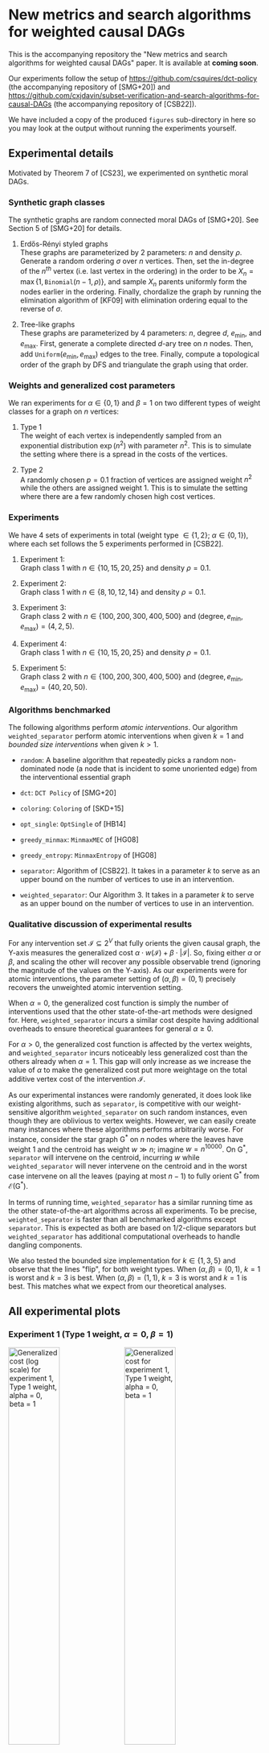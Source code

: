 # New metrics and search algorithms for weighted causal DAGs

This is the accompanying repository the "New metrics and search algorithms for weighted causal DAGs" paper. It is available at **coming soon**.

Our experiments follow the setup of https://github.com/csquires/dct-policy (the accompanying repository of [SMG+20]) and https://github.com/cxjdavin/subset-verification-and-search-algorithms-for-causal-DAGs (the accompanying repository of [CSB22]).

We have included a copy of the produced `figures` sub-directory in here so you may look at the output without running the experiments yourself.

## Experimental details

Motivated by Theorem 7 of [CS23], we experimented on synthetic moral DAGs.

### Synthetic graph classes

The synthetic graphs are random connected moral DAGs of [SMG+20]. See Section 5 of [SMG+20] for details.

1. Erdős-Rényi styled graphs  
These graphs are parameterized by 2 parameters: $n$ and density $\rho$. Generate a random ordering $\sigma$ over $n$ vertices. Then, set the in-degree of the $n^{th}$ vertex (i.e. last vertex in the ordering) in the order to be $X_n = \max\{1, \texttt{Binomial}(n-1, \rho)\}$, and sample $X_n$ parents uniformly form the nodes earlier in the ordering. Finally, chordalize the graph by running the elimination algorithm of [KF09] with elimination ordering equal to the reverse of $\sigma$.

2. Tree-like graphs  
These graphs are parameterized by 4 parameters: $n$, degree $d$, $e_{\min}$, and $e_{\max}$. First, generate a complete directed $d$-ary tree on $n$ nodes. Then, add $\texttt{Uniform}(e_{\min}, e_{\max})$ edges to the tree. Finally, compute a topological order of the graph by DFS and triangulate the graph using that order.

### Weights and generalized cost parameters

We ran experiments for $\alpha \in \{0,1\}$ and $\beta = 1$ on two different types of weight classes for a graph on $n$ vertices:

1. Type 1  
The weight of each vertex is independently sampled from an exponential distribution $\exp(n^2)$ with parameter $n^2$. This is to simulate the setting where there is a spread in the costs of the vertices.

2. Type 2  
A randomly chosen $p=0.1$ fraction of vertices are assigned weight $n^2$ while the others are assigned weight $1$. This is to simulate the setting where there are a few randomly chosen high cost vertices.

### Experiments

We have 4 sets of experiments in total (weight type $\in \{1, 2\}$; $\alpha \in \{0,1\}$), where each set follows the 5 experiments performed in [CSB22].

1. Experiment 1:  
Graph class 1 with $n \in \{10, 15, 20, 25\}$ and density $\rho = 0.1$.

2. Experiment 2:  
Graph class 1 with $n \in \{8, 10, 12, 14\}$ and density $\rho = 0.1$.

3. Experiment 3:  
Graph class 2 with $n \in \{100, 200, 300, 400, 500\}$ and $(\text{degree}, e_{\min}, e_{\max}) = (4, 2, 5)$.

4. Experiment 4:  
Graph class 1 with $n \in \{10, 15, 20, 25\}$ and density $\rho = 0.1$.

5. Experiment 5:  
Graph class 2 with $n \in \{100, 200, 300, 400, 500\}$ and $(\text{degree}, e_{\min}, e_{\max}) = (40, 20, 50)$.

### Algorithms benchmarked

The following algorithms perform *atomic interventions*.
Our algorithm `weighted_separator` perform atomic interventions when given $k=1$ and *bounded size interventions* when given $k > 1$.

- `random`: A baseline algorithm that repeatedly picks a random non-dominated node (a node that is incident to some unoriented edge) from the interventional essential graph

- `dct`: `DCT Policy` of [SMG+20]

- `coloring`: `Coloring` of [SKD+15]

- `opt_single`: `OptSingle` of [HB14]

- `greedy_minmax`: `MinmaxMEC` of [HG08]

- `greedy_entropy`: `MinmaxEntropy` of [HG08]

- `separator`: Algorithm of [CSB22]. It takes in a parameter $k$ to serve as an upper bound on the number of vertices to use in an intervention.

- `weighted_separator`: Our Algorithm 3. It takes in a parameter $k$ to serve as an upper bound on the number of vertices to use in an intervention.

### Qualitative discussion of experimental results

For any intervention set $\mathcal{I} \subseteq 2^V$ that fully orients the given causal graph, the Y-axis measures the generalized cost $\alpha \cdot w(\mathcal{I}) + \beta \cdot |\mathcal{I}|$. So, fixing either $\alpha$ or $\beta$, and scaling the other will recover any possible observable trend (ignoring the magnitude of the values on the Y-axis). As our experiments were for atomic interventions, the parameter setting of $(\alpha, \beta) = (0,1)$ precisely recovers the unweighted atomic intervention setting.

When $\alpha = 0$, the generalized cost function is simply the number of interventions used that the other state-of-the-art methods were designed for. Here, `weighted_separator` incurs a similar cost despite having additional overheads to ensure theoretical guarantees for general $\alpha \geq 0$.

For $\alpha > 0$, the generalized cost function is affected by the vertex weights, and `weighted_separator` incurs noticeably less generalized cost than the others already when $\alpha = 1$. This gap will only increase as we increase the value of $\alpha$ to make the generalized cost put more weightage on the total additive vertex cost of the intervention $\mathcal{I}$.

As our experimental instances were randomly generated, it does look like existing algorithms, such as `separator`, is competitive with our weight-sensitive algorithm `weighted_separator` on such random instances, even though they are oblivious to vertex weights. However, we can easily create many instances where these algorithms performs arbitrarily worse. For instance, consider the star graph G<sup>\*</sup> on $n$ nodes where the leaves have weight 1 and the centroid has weight $w \gg n$; imagine $w = n^{10000}$.
On G<sup>\*</sup>, `separator` will intervene on the centroid, incurring $w$ while `weighted_separator` will never intervene on the centroid and in the worst case intervene on all the leaves (paying at most $n-1$) to fully orient G<sup>\*</sup> from $\mathcal{E}$(G<sup>\*</sup>).

In terms of running time, `weighted_separator` has a similar running time as the other state-of-the-art algorithms across all experiments. To be precise, `weighted_separator` is faster than all benchmarked algorithms except `separator`. This is expected as both are based on 1/2-clique separators but `weighted_separator` has additional computational overheads to handle dangling components.

We also tested the bounded size implementation for $k \in \{1,3,5\}$ and observe that the lines "flip", for both weight types. When $(\alpha, \beta) = (0,1)$, $k = 1$ is worst and $k = 3$ is best.  When $(\alpha, \beta) = (1,1)$, $k = 3$ is worst and $k = 1$ is best. This matches what we expect from our theoretical analyses.

## All experimental plots

### Experiment 1 (Type 1 weight, $\alpha = 0$, $\beta = 1$)
<p float="middle">
<img src="./figures/exp1_type1_alpha0_beta1_generalized_cost_log.png" alt="Generalized cost (log scale) for experiment 1, Type 1 weight, alpha = 0, beta = 1" width="45%"/>
<img src="./figures/exp1_type1_alpha0_beta1_generalized_cost.png" alt="Generalized cost for experiment 1, Type 1 weight, alpha = 0, beta = 1" width="45%"/>
<img src="./figures/exp1_type1_alpha0_beta1_time_log.png" alt="Time taken, in secs (log scale) for experiment 1, Type 1 weight, alpha = 0, beta = 1" width="45%"/>
<img src="./figures/exp1_type1_alpha0_beta1_time.png" alt="Time taken, in secs for experiment 1, Type 1 weight, alpha = 0, beta = 1" width="45%"/>
</p>

### Experiment 1 (Type 1 weight, $\alpha = 1$, $\beta = 1$)
<p float="middle">
<img src="./figures/exp1_type1_alpha1_beta1_generalized_cost_log.png" alt="Generalized cost (log scale) for experiment 1, Type 1 weight, alpha = 1, beta = 1" width="45%"/>
<img src="./figures/exp1_type1_alpha1_beta1_generalized_cost.png" alt="Generalized cost for experiment 1, Type 1 weight, alpha = 1, beta = 1" width="45%"/>
<img src="./figures/exp1_type1_alpha1_beta1_time_log.png" alt="Time taken, in secs (log scale) for experiment 1, Type 1 weight, alpha = 1, beta = 1" width="45%"/>
<img src="./figures/exp1_type1_alpha1_beta1_time.png" alt="Time taken, in secs for experiment 1, Type 1 weight, alpha = 1, beta = 1" width="45%"/>
</p>

### Experiment 1 (Type 2 weight, $\alpha = 0$, $\beta = 1$)
<p float="middle">
<img src="./figures/exp1_type2_alpha0_beta1_generalized_cost_log.png" alt="Generalized cost (log scale) for experiment 1, Type 2 weight, alpha = 0, beta = 1" width="45%"/>
<img src="./figures/exp1_type2_alpha0_beta1_generalized_cost.png" alt="Generalized cost for experiment 1, Type 2 weight, alpha = 0, beta = 1" width="45%"/>
<img src="./figures/exp1_type2_alpha0_beta1_time_log.png" alt="Time taken, in secs (log scale) for experiment 1, Type 2 weight, alpha = 0, beta = 1" width="45%"/>
<img src="./figures/exp1_type2_alpha0_beta1_time.png" alt="Time taken, in secs for experiment 1, Type 2 weight, alpha = 0, beta = 1" width="45%"/>
</p>

### Experiment 1 (Type 2 weight, $\alpha = 1$, $\beta = 1$)
<p float="middle">
<img src="./figures/exp1_type2_alpha1_beta1_generalized_cost_log.png" alt="Generalized cost (log scale) for experiment 1, Type 2 weight, alpha = 1, beta = 1" width="45%"/>
<img src="./figures/exp1_type2_alpha1_beta1_generalized_cost.png" alt="Generalized cost for experiment 1, Type 2 weight, alpha = 1, beta = 1" width="45%"/>
<img src="./figures/exp1_type2_alpha1_beta1_time_log.png" alt="Time taken, in secs (log scale) for experiment 1, Type 2 weight, alpha = 1, beta = 1" width="45%"/>
<img src="./figures/exp1_type2_alpha1_beta1_time.png" alt="Time taken, in secs for experiment 1, Type 2 weight, alpha = 1, beta = 1" width="45%"/>
</p>

### Experiment 2 (Type 1 weight, $\alpha = 0$, $\beta = 1$)
<p float="middle">
<img src="./figures/exp2_type1_alpha0_beta1_generalized_cost_log.png" alt="Generalized cost (log scale) for Experiment 2, Type 1 weight, alpha = 0, beta = 1" width="45%"/>
<img src="./figures/exp2_type1_alpha0_beta1_generalized_cost.png" alt="Generalized cost for Experiment 2, Type 1 weight, alpha = 0, beta = 1" width="45%"/>
<img src="./figures/exp2_type1_alpha0_beta1_time_log.png" alt="Time taken, in secs (log scale) for Experiment 2, Type 1 weight, alpha = 0, beta = 1" width="45%"/>
<img src="./figures/exp2_type1_alpha0_beta1_time.png" alt="Time taken, in secs for Experiment 2, Type 1 weight, alpha = 0, beta = 1" width="45%"/>
</p>

### Experiment 2 (Type 1 weight, $\alpha = 1$, $\beta = 1$)
<p float="middle">
<img src="./figures/exp2_type1_alpha1_beta1_generalized_cost_log.png" alt="Generalized cost (log scale) for Experiment 2, Type 1 weight, alpha = 1, beta = 1" width="45%"/>
<img src="./figures/exp2_type1_alpha1_beta1_generalized_cost.png" alt="Generalized cost for Experiment 2, Type 1 weight, alpha = 1, beta = 1" width="45%"/>
<img src="./figures/exp2_type1_alpha1_beta1_time_log.png" alt="Time taken, in secs (log scale) for Experiment 2, Type 1 weight, alpha = 1, beta = 1" width="45%"/>
<img src="./figures/exp2_type1_alpha1_beta1_time.png" alt="Time taken, in secs for Experiment 2, Type 1 weight, alpha = 1, beta = 1" width="45%"/>
</p>

### Experiment 2 (Type 2 weight, $\alpha = 0$, $\beta = 1$)
<p float="middle">
<img src="./figures/exp2_type2_alpha0_beta1_generalized_cost_log.png" alt="Generalized cost (log scale) for Experiment 2, Type 2 weight, alpha = 0, beta = 1" width="45%"/>
<img src="./figures/exp2_type2_alpha0_beta1_generalized_cost.png" alt="Generalized cost for Experiment 2, Type 2 weight, alpha = 0, beta = 1" width="45%"/>
<img src="./figures/exp2_type2_alpha0_beta1_time_log.png" alt="Time taken, in secs (log scale) for Experiment 2, Type 2 weight, alpha = 0, beta = 1" width="45%"/>
<img src="./figures/exp2_type2_alpha0_beta1_time.png" alt="Time taken, in secs for Experiment 2, Type 2 weight, alpha = 0, beta = 1" width="45%"/>
</p>

### Experiment 2 (Type 2 weight, $\alpha = 1$, $\beta = 1$)
<p float="middle">
<img src="./figures/exp2_type2_alpha1_beta1_generalized_cost_log.png" alt="Generalized cost (log scale) for Experiment 2, Type 2 weight, alpha = 1, beta = 1" width="45%"/>
<img src="./figures/exp2_type2_alpha1_beta1_generalized_cost.png" alt="Generalized cost for Experiment 2, Type 2 weight, alpha = 1, beta = 1" width="45%"/>
<img src="./figures/exp2_type2_alpha1_beta1_time_log.png" alt="Time taken, in secs (log scale) for Experiment 2, Type 2 weight, alpha = 1, beta = 1" width="45%"/>
<img src="./figures/exp2_type2_alpha1_beta1_time.png" alt="Time taken, in secs for Experiment 2, Type 2 weight, alpha = 1, beta = 1" width="45%"/>
</p>

### Experiment 3 (Type 1 weight, $\alpha = 0$, $\beta = 1$)
<p float="middle">
<img src="./figures/exp3_type1_alpha0_beta1_generalized_cost_log.png" alt="Generalized cost (log scale) for Experiment 3, Type 1 weight, alpha = 0, beta = 1" width="45%"/>
<img src="./figures/exp3_type1_alpha0_beta1_generalized_cost.png" alt="Generalized cost for Experiment 3, Type 1 weight, alpha = 0, beta = 1" width="45%"/>
<img src="./figures/exp3_type1_alpha0_beta1_time_log.png" alt="Time taken, in secs (log scale) for Experiment 3, Type 1 weight, alpha = 0, beta = 1" width="45%"/>
<img src="./figures/exp3_type1_alpha0_beta1_time.png" alt="Time taken, in secs for Experiment 3, Type 1 weight, alpha = 0, beta = 1" width="45%"/>
</p>

### Experiment 3 (Type 1 weight, $\alpha = 1$, $\beta = 1$)
<p float="middle">
<img src="./figures/exp3_type1_alpha1_beta1_generalized_cost_log.png" alt="Generalized cost (log scale) for Experiment 3, Type 1 weight, alpha = 1, beta = 1" width="45%"/>
<img src="./figures/exp3_type1_alpha1_beta1_generalized_cost.png" alt="Generalized cost for Experiment 3, Type 1 weight, alpha = 1, beta = 1" width="45%"/>
<img src="./figures/exp3_type1_alpha1_beta1_time_log.png" alt="Time taken, in secs (log scale) for Experiment 3, Type 1 weight, alpha = 1, beta = 1" width="45%"/>
<img src="./figures/exp3_type1_alpha1_beta1_time.png" alt="Time taken, in secs for Experiment 3, Type 1 weight, alpha = 1, beta = 1" width="45%"/>
</p>

### Experiment 3 (Type 2 weight, $\alpha = 0$, $\beta = 1$)
<p float="middle">
<img src="./figures/exp3_type2_alpha0_beta1_generalized_cost_log.png" alt="Generalized cost (log scale) for Experiment 3, Type 2 weight, alpha = 0, beta = 1" width="45%"/>
<img src="./figures/exp3_type2_alpha0_beta1_generalized_cost.png" alt="Generalized cost for Experiment 3, Type 2 weight, alpha = 0, beta = 1" width="45%"/>
<img src="./figures/exp3_type2_alpha0_beta1_time_log.png" alt="Time taken, in secs (log scale) for Experiment 3, Type 2 weight, alpha = 0, beta = 1" width="45%"/>
<img src="./figures/exp3_type2_alpha0_beta1_time.png" alt="Time taken, in secs for Experiment 3, Type 2 weight, alpha = 0, beta = 1" width="45%"/>
</p>

### Experiment 3 (Type 2 weight, $\alpha = 1$, $\beta = 1$)
<p float="middle">
<img src="./figures/exp3_type2_alpha1_beta1_generalized_cost_log.png" alt="Generalized cost (log scale) for Experiment 3, Type 2 weight, alpha = 1, beta = 1" width="45%"/>
<img src="./figures/exp3_type2_alpha1_beta1_generalized_cost.png" alt="Generalized cost for Experiment 3, Type 2 weight, alpha = 1, beta = 1" width="45%"/>
<img src="./figures/exp3_type2_alpha1_beta1_time_log.png" alt="Time taken, in secs (log scale) for Experiment 3, Type 2 weight, alpha = 1, beta = 1" width="45%"/>
<img src="./figures/exp3_type2_alpha1_beta1_time.png" alt="Time taken, in secs for Experiment 3, Type 2 weight, alpha = 1, beta = 1" width="45%"/>
</p>

### Experiment 4 (Type 1 weight, $\alpha = 0$, $\beta = 1$)
<p float="middle">
<img src="./figures/exp4_type1_alpha0_beta1_generalized_cost_log.png" alt="Generalized cost (log scale) for Experiment 4, Type 1 weight, alpha = 0, beta = 1" width="45%"/>
<img src="./figures/exp4_type1_alpha0_beta1_generalized_cost.png" alt="Generalized cost for Experiment 4, Type 1 weight, alpha = 0, beta = 1" width="45%"/>
<img src="./figures/exp4_type1_alpha0_beta1_time_log.png" alt="Time taken, in secs (log scale) for Experiment 4, Type 1 weight, alpha = 0, beta = 1" width="45%"/>
<img src="./figures/exp4_type1_alpha0_beta1_time.png" alt="Time taken, in secs for Experiment 4, Type 1 weight, alpha = 0, beta = 1" width="45%"/>
</p>

### Experiment 4 (Type 1 weight, $\alpha = 1$, $\beta = 1$)
<p float="middle">
<img src="./figures/exp4_type1_alpha1_beta1_generalized_cost_log.png" alt="Generalized cost (log scale) for Experiment 4, Type 1 weight, alpha = 1, beta = 1" width="45%"/>
<img src="./figures/exp4_type1_alpha1_beta1_generalized_cost.png" alt="Generalized cost for Experiment 4, Type 1 weight, alpha = 1, beta = 1" width="45%"/>
<img src="./figures/exp4_type1_alpha1_beta1_time_log.png" alt="Time taken, in secs (log scale) for Experiment 4, Type 1 weight, alpha = 1, beta = 1" width="45%"/>
<img src="./figures/exp4_type1_alpha1_beta1_time.png" alt="Time taken, in secs for Experiment 4, Type 1 weight, alpha = 1, beta = 1" width="45%"/>
</p>

### Experiment 4 (Type 2 weight, $\alpha = 0$, $\beta = 1$)
<p float="middle">
<img src="./figures/exp4_type2_alpha0_beta1_generalized_cost_log.png" alt="Generalized cost (log scale) for Experiment 4, Type 2 weight, alpha = 0, beta = 1" width="45%"/>
<img src="./figures/exp4_type2_alpha0_beta1_generalized_cost.png" alt="Generalized cost for Experiment 4, Type 2 weight, alpha = 0, beta = 1" width="45%"/>
<img src="./figures/exp4_type2_alpha0_beta1_time_log.png" alt="Time taken, in secs (log scale) for Experiment 4, Type 2 weight, alpha = 0, beta = 1" width="45%"/>
<img src="./figures/exp4_type2_alpha0_beta1_time.png" alt="Time taken, in secs for Experiment 4, Type 2 weight, alpha = 0, beta = 1" width="45%"/>
</p>

### Experiment 4 (Type 2 weight, $\alpha = 1$, $\beta = 1$)
<p float="middle">
<img src="./figures/exp4_type2_alpha1_beta1_generalized_cost_log.png" alt="Generalized cost (log scale) for Experiment 4, Type 2 weight, alpha = 1, beta = 1" width="45%"/>
<img src="./figures/exp4_type2_alpha1_beta1_generalized_cost.png" alt="Generalized cost for Experiment 4, Type 2 weight, alpha = 1, beta = 1" width="45%"/>
<img src="./figures/exp4_type2_alpha1_beta1_time_log.png" alt="Time taken, in secs (log scale) for Experiment 4, Type 2 weight, alpha = 1, beta = 1" width="45%"/>
<img src="./figures/exp4_type2_alpha1_beta1_time.png" alt="Time taken, in secs for Experiment 4, Type 2 weight, alpha = 1, beta = 1" width="45%"/>
</p>

### Experiment 5 (Type 1 weight, $\alpha = 0$, $\beta = 1$)
<p float="middle">
<img src="./figures/exp5_type1_alpha0_beta1_generalized_cost_log.png" alt="Generalized cost (log scale) for Experiment 5, Type 1 weight, alpha = 0, beta = 1" width="45%"/>
<img src="./figures/exp5_type1_alpha0_beta1_generalized_cost.png" alt="Generalized cost for Experiment 5, Type 1 weight, alpha = 0, beta = 1" width="45%"/>
<img src="./figures/exp5_type1_alpha0_beta1_time_log.png" alt="Time taken, in secs (log scale) for Experiment 5, Type 1 weight, alpha = 0, beta = 1" width="45%"/>
<img src="./figures/exp5_type1_alpha0_beta1_time.png" alt="Time taken, in secs for Experiment 5, Type 1 weight, alpha = 0, beta = 1" width="45%"/>
</p>

### Experiment 5 (Type 1 weight, $\alpha = 1$, $\beta = 1$)
<p float="middle">
<img src="./figures/exp5_type1_alpha1_beta1_generalized_cost_log.png" alt="Generalized cost (log scale) for Experiment 5, Type 1 weight, alpha = 1, beta = 1" width="45%"/>
<img src="./figures/exp5_type1_alpha1_beta1_generalized_cost.png" alt="Generalized cost for Experiment 5, Type 1 weight, alpha = 1, beta = 1" width="45%"/>
<img src="./figures/exp5_type1_alpha1_beta1_time_log.png" alt="Time taken, in secs (log scale) for Experiment 5, Type 1 weight, alpha = 1, beta = 1" width="45%"/>
<img src="./figures/exp5_type1_alpha1_beta1_time.png" alt="Time taken, in secs for Experiment 5, Type 1 weight, alpha = 1, beta = 1" width="45%"/>
</p>

### Experiment 5 (Type 2 weight, $\alpha = 0$, $\beta = 1$)
<p float="middle">
<img src="./figures/exp5_type2_alpha0_beta1_generalized_cost_log.png" alt="Generalized cost (log scale) for Experiment 5, Type 2 weight, alpha = 0, beta = 1" width="45%"/>
<img src="./figures/exp5_type2_alpha0_beta1_generalized_cost.png" alt="Generalized cost for Experiment 5, Type 2 weight, alpha = 0, beta = 1" width="45%"/>
<img src="./figures/exp5_type2_alpha0_beta1_time_log.png" alt="Time taken, in secs (log scale) for Experiment 5, Type 2 weight, alpha = 0, beta = 1" width="45%"/>
<img src="./figures/exp5_type2_alpha0_beta1_time.png" alt="Time taken, in secs for Experiment 5, Type 2 weight, alpha = 0, beta = 1" width="45%"/>
</p>

### Experiment 5 (Type 2 weight, $\alpha = 1$, $\beta = 1$)
<p float="middle">
<img src="./figures/exp5_type2_alpha1_beta1_generalized_cost_log.png" alt="Generalized cost (log scale) for Experiment 5, Type 2 weight, alpha = 1, beta = 1" width="45%"/>
<img src="./figures/exp5_type2_alpha1_beta1_generalized_cost.png" alt="Generalized cost for Experiment 5, Type 2 weight, alpha = 1, beta = 1" width="45%"/>
<img src="./figures/exp5_type2_alpha1_beta1_time_log.png" alt="Time taken, in secs (log scale) for Experiment 5, Type 2 weight, alpha = 1, beta = 1" width="45%"/>
<img src="./figures/exp5_type2_alpha1_beta1_time.png" alt="Time taken, in secs for Experiment 5, Type 2 weight, alpha = 1, beta = 1" width="45%"/>
</p>

## References

[This paper] Davin Choo, Kirankumar Shiragur. New metrics and search algorithms for weighted causal DAGs. International Conference on Machine Learning, 2023. Available at **Coming soon**

[GRE84] John R. Gilbert, Donald J. Rose, and Anders Edenbrandt. A Separator Theorem for Chordal Graphs. SIAM Journal on Algebraic Discrete Methods, 1984. Available at: https://epubs.siam.org/doi/abs/10.1137/0605032

[HG08] Yang-Bo He and Zhi Geng. Active Learning of Causal Networks with Intervention Experiments and Optimal Designs. Journal of Machine Learning Research, 2008. Available at: https://www.jmlr.org/papers/volume9/he08a/he08a.pdf

[KF09] Daphne Koller and Nir Friedman. Probabilistic graphical models: principles and techniques. MIT press, 2009. Available at: https://mitpress.mit.edu/9780262013192/probabilistic-graphical-models

[HB14] Alain Hauser and Peter Bühlmann. Two Optimal Strategies for Active Learning of Causal Models From Interventional Data. International Journal of Approximate Reasoning, 2014. Available at: https://arxiv.org/pdf/1205.4174.pdf

[SKD+15] Karthikeyan Shanmugam, Murat Kocaoglu, Alexandros G. Dimakis, and Sriram Vishwanath. Learning causal graphs with small interventions. Advances in Neural Information Processing Systems, 2015. Available at: https://arxiv.org/pdf/1511.00041.pdf

[SMG+20] Chandler Squires, Sara Magliacane, Kristjan Greenewald, Dmitriy Katz, Murat Kocaoglu, and Karthikeyan Shanmugam. Active Structure Learning of Causal DAGs via Directed Clique Trees. Advances in Neural Information Processing Systems, 2020. Available at: https://arxiv.org/pdf/2011.00641.pdf

[CSB22] Davin Choo, Kirankumar Shiragur, and Arnab Bhattacharyya. Verification and search algorithms for causal DAGs. Advances in Neural Information Processing Systems, 2022. Available at https://arxiv.org/pdf/2206.15374.pdf